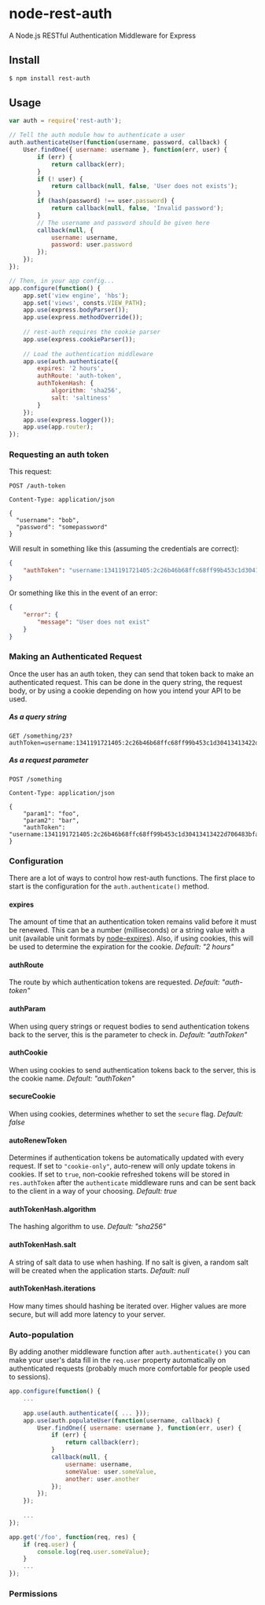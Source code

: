 # node-rest-auth

A Node.js RESTful Authentication Middleware for Express

## Install

```bash
$ npm install rest-auth
```

## Usage

```javascript
var auth = require('rest-auth');

// Tell the auth module how to authenticate a user
auth.authenticateUser(function(username, password, callback) {
    User.findOne({ username: username }, function(err, user) {
        if (err) {
            return callback(err);
        }
        if (! user) {
            return callback(null, false, 'User does not exists');
        }
        if (hash(password) !== user.password) {
            return callback(null, false, 'Invalid password');
        }
        // The username and password should be given here
        callback(null, {
            username: username,
            password: user.password
        });
    });
});

// Then, in your app config...
app.configure(function() {
    app.set('view engine', 'hbs');
    app.set('views', consts.VIEW_PATH);
    app.use(express.bodyParser());
    app.use(express.methodOverride());
    
    // rest-auth requires the cookie parser
    app.use(express.cookieParser());
    
    // Load the authentication middleware
    app.use(auth.authenticate({
        expires: '2 hours',
        authRoute: 'auth-token',
        authTokenHash: {
            algorithm: 'sha256',
            salt: 'saltiness'
        }
    });
    app.use(express.logger());
    app.use(app.router);
});
```

### Requesting an auth token

This request:

```
POST /auth-token

Content-Type: application/json

{
  "username": "bob",
  "password": "somepassword"
}

```

Will result in something like this (assuming the credentials are correct):

```json
{
    "authToken": "username:1341191721405:2c26b46b68ffc68ff99b453c1d30413413422d706483bfa0f98a5e886266e7ae"
}
```

Or something like this in the event of an error:

```json
{
    "error": {
        "message": "User does not exist"
    }
}
```

### Making an Authenticated Request

Once the user has an auth token, they can send that token back to make an authenticated request. This can be done in the query string, the request body, or by using a cookie depending on how you intend your API to be used.

##### As a query string

```
GET /something/23?authToken=username:1341191721405:2c26b46b68ffc68ff99b453c1d30413413422d706483bfa0f98a5e886266e7ae
```

##### As a request parameter

```
POST /something

Content-Type: application/json

{
    "param1": "foo",
    "param2": "bar",
    "authToken": "username:1341191721405:2c26b46b68ffc68ff99b453c1d30413413422d706483bfa0f98a5e886266e7ae"
}

```

### Configuration

There are a lot of ways to control how rest-auth functions. The first place to start is the configuration for the `auth.authenticate()` method.

#### expires

The amount of time that an authentication token remains valid before it must be renewed. This can be a number (milliseconds) or a string value with a unit (available unit formats by [node-expires](https://github.com/UmbraEngineering/node-expires)). Also, if using cookies, this will be used to determine the expiration for the cookie. _Default: "2 hours"_

#### authRoute

The route by which authentication tokens are requested. _Default: "auth-token"_

#### authParam

When using query strings or request bodies to send authentication tokens back to the server, this is the parameter to check in. _Default: "authToken"_

#### authCookie

When using cookies to send authentication tokens back to the server, this is the cookie name. _Default: "authToken"_

#### secureCookie

When using cookies, determines whether to set the `secure` flag. _Default: false_

#### autoRenewToken

Determines if authentication tokens be automatically updated with every request. If set to `"cookie-only"`, auto-renew will only update tokens in cookies. If set to `true`, non-cookie refreshed tokens will be stored in `res.authToken` after the `authenticate` middleware runs and can be sent back to the client in a way of your choosing. _Default: true_

#### authTokenHash.algorithm

The hashing algorithm to use. _Default: "sha256"_

#### authTokenHash.salt

A string of salt data to use when hashing. If no salt is given, a random salt will be created when the application starts. _Default: null_

#### authTokenHash.iterations

How many times should hashing be iterated over. Higher values are more secure, but will add more latency to your server.

### Auto-population

By adding another middleware function after `auth.authenticate()` you can make your user's data fill in the `req.user` property automatically on authenticated requests (probably much more comfortable for people used to sessions).

```javascript
app.configure(function() {
    ...
   
    app.use(auth.authenticate({ ... }));
    app.use(auth.populateUser(function(username, callback) {
        User.findOne({ username: username }, function(err, user) {
            if (err) {
                return callback(err);
            }
            callback(null, {
                username: username,
                someValue: user.someValue,
                another: user.another
            });
        });
    });
   
    ...
});

app.get('/foo', function(req, res) {
    if (req.user) {
        console.log(req.user.someValue);
    }
    ...
});
```

### Permissions
























